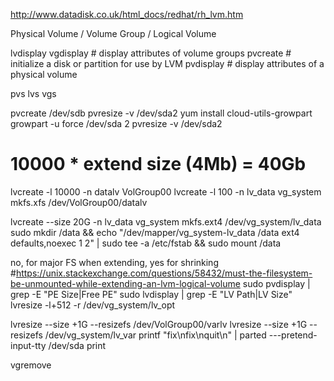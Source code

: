 http://www.datadisk.co.uk/html_docs/redhat/rh_lvm.htm

Physical Volume / Volume Group / Logical Volume

lvdisplay
vgdisplay # display attributes of volume groups
pvcreate # initialize a disk or partition for use by LVM
pvdisplay # display attributes of a physical volume

pvs
lvs
vgs


pvcreate /dev/sdb
pvresize -v /dev/sda2
yum install cloud-utils-growpart
growpart -u force /dev/sda 2
pvresize -v /dev/sda2

# 10000 * extend size (4Mb) = 40Gb
lvcreate -l 10000 -n datalv  VolGroup00
lvcreate -l 100   -n lv_data vg_system
mkfs.xfs  /dev/VolGroup00/datalv

lvcreate --size 20G  -n lv_data vg_system
mkfs.ext4 /dev/vg_system/lv_data
sudo mkdir /data && echo "/dev/mapper/vg_system-lv_data /data                    ext4    defaults,noexec        1 2" | sudo tee -a /etc/fstab && sudo mount /data



no, for major FS when extending, yes for shrinking #https://unix.stackexchange.com/questions/58432/must-the-filesystem-be-unmounted-while-extending-an-lvm-logical-volume
sudo pvdisplay | grep -E "PE Size|Free PE"
sudo lvdisplay | grep -E "LV Path|LV Size"
lvresize -l+512 -r /dev/vg_system/lv_opt

lvresize --size +1G --resizefs /dev/VolGroup00/varlv
lvresize --size +1G --resizefs /dev/vg_system/lv_var
printf "fix\nfix\nquit\n" | parted ---pretend-input-tty /dev/sda print


vgremove

